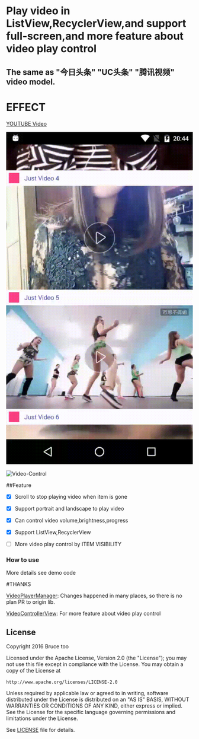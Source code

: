 # Play video in ListView,RecyclerView,and support full-screen,and more feature about video play control

## The same as "今日头条" "UC头条" "腾讯视频" video model. 

# EFFECT

[YOUTUBE Video](https://youtu.be/HEVXZVjTPBk)

![Play-Item](./play-item.gif)

![Video-Control](./video-control.gif)

##Feature

- [x] Scroll to stop playing video when item is gone

- [x] Support portrait and landscape to play video

- [x] Can control video volume,brightness,progress

- [x] Support ListView,RecyclerView

- [ ] More video play control by ITEM VISIBILITY


### How to use

More details see demo code


#THANKS

[VideoPlayerManager](https://github.com/danylovolokh/VideoPlayerManager): Changes happened in many places,
so there is no plan PR to origin lib.

[VideoControllerView](https://github.com/brucetoo/VideoControllerView): For more feature about video play control

## License

Copyright 2016 Bruce too

Licensed under the Apache License, Version 2.0 (the "License");
you may not use this file except in compliance with the License.
You may obtain a copy of the License at

    http://www.apache.org/licenses/LICENSE-2.0

Unless required by applicable law or agreed to in writing, software
distributed under the License is distributed on an "AS IS" BASIS,
WITHOUT WARRANTIES OR CONDITIONS OF ANY KIND, either express or implied.
See the License for the specific language governing permissions and
limitations under the License.

See [LICENSE](LICENSE) file for details.